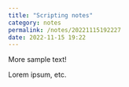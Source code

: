 ```yaml
---
title: "Scripting notes"
category: notes
permalink: /notes/20221115192227
date: 2022-11-15 19:22
---
```


More sample text! 

Lorem ipsum, etc.